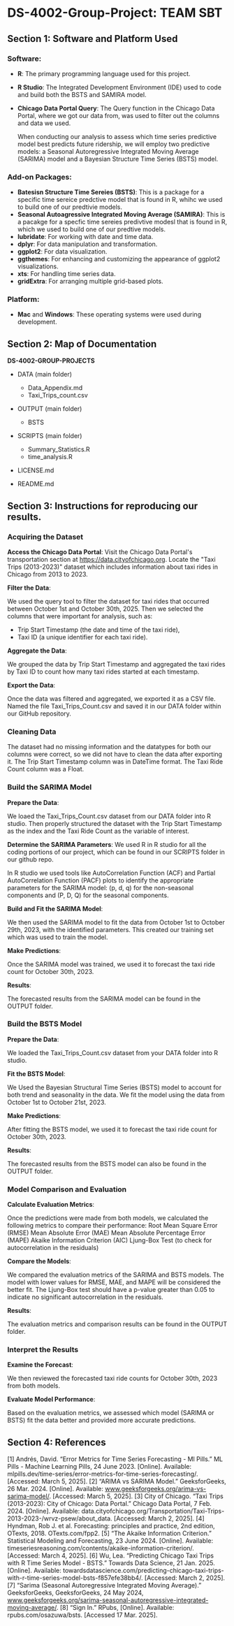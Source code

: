 # DS-4002-Group-Project: TEAM SBT


## Section 1: Software and Platform Used

### Software:
- **R**: The primary programming language used for this project.
- **R Studio**: The Integrated Development Environment (IDE) used to code and build both the BSTS and SAMIRA model.
- **Chicago Data Portal Query**: The Query function in the Chicago Data Portal, where we got our data from, was used to filter out the columns and data we used.

  When conducting our analysis to assess which time series predictive model best predicts future ridership, we will employ two predictive models: a Seasonal Autoregressive Integrated Moving Average (SARIMA) model and a Bayesian Structure Time Series (BSTS) model.
  
### Add-on Packages:
- **Batesisn Structure Time Sereies (BSTS)**: This is a package for a specific time sereice predctive model that is found in R, whihc we used to build one of our predtivie models.
- **Seasonal Autoagressive Integrated Moving Average (SAMIRA)**: This is a pacakge for a specfic time sereies predivtive modesl that is found in R, which we used to build one of our predtive models.
- **lubridate**: For working with date and time data. 
- **dplyr**: For data manipulation and transformation. 
- **ggplot2**: For data visualization. 
- **ggthemes**: For enhancing and customizing the appearance of ggplot2 visualizations.
- **xts**: For handling time series data. 
- **gridExtra**: For arranging multiple grid-based plots.

### Platform:
- **Mac** and **Windows**: These operating systems were used during development.



## Section 2: Map of Documentation

**DS-4002-GROUP-PROJECTS**
- DATA (main folder)
    - Data_Appendix.md
    - Taxi_Trips_count.csv

- OUTPUT (main folder)
    - BSTS
- SCRIPTS (main folder)
    - Summary_Statistics.R
    - time_analysis.R
- LICENSE.md
- README.md


## Section 3: Instructions for reproducing our results. 


 ### Acquiring the Dataset
 
**Access the Chicago Data Portal**:
Visit the Chicago Data Portal's transportation section at https://data.cityofchicago.org.
Locate the "Taxi Trips (2013-2023)" dataset which includes information about taxi rides in Chicago from 2013 to 2023.

**Filter the Data**:

We used the query tool to filter the dataset for taxi rides that occurred between October 1st and October 30th, 2025.
Then we selected the columns that were important for analysis, such as:
- Trip Start Timestamp (the date and time of the taxi ride),
- Taxi ID (a unique identifier for each taxi ride).
  
 **Aggregate the Data**:

We grouped the data by Trip Start Timestamp and aggregated the taxi rides by Taxi ID to count how many taxi rides started at each timestamp.

**Export the Data**:

Once the data was filtered and aggregated, we exported it as a CSV file. Named the file Taxi_Trips_Count.csv and saved it in our DATA folder within our GitHub repository.

### Cleaning Data

The dataset had no missing information and the datatypes for both our columns were correct, so we did not have to clean the data after exporting it. The Trip Start Timestamp column was in DateTime format. The Taxi Ride Count column was a Float. 

### Build the SARIMA Model

**Prepare the Data**:

We loaed the Taxi_Trips_Count.csv dataset from our DATA folder into R studio. 
Then properly structured the dataset with the Trip Start Timestamp as the index and the Taxi Ride Count as the variable of interest.

**Determine the SARIMA Parameters**:
We used R in R studio for all the coding portions of our project, which can be found in our SCRIPTS folder in our github repo.

In R studio we used tools like AutoCorrelation Function (ACF) and Partial AutoCorrelation Function (PACF) plots to identify the appropriate parameters for the SARIMA model: (p, d, q) for the non-seasonal components and (P, D, Q) for the seasonal components.

**Build and Fit the SARIMA Model**:

We then used the SARIMA model to fit the data from October 1st to October 29th, 2023, with the identified parameters. This created our training set which was used to train the model.

**Make Predictions**:

Once the SARIMA model was trained, we used it to forecast the taxi ride count for October 30th, 2023.

**Results**:

The forecasted results from the SARIMA model can be found in the OUTPUT folder.

###  Build the BSTS Model

**Prepare the Data**:

We loaded the Taxi_Trips_Count.csv dataset from your DATA folder into R studio. 

**Fit the BSTS Model**:

We Used the Bayesian Structural Time Series (BSTS) model to account for both trend and seasonality in the data. We fit the model using the data from October 1st to October 21st, 2023.

**Make Predictions**:

After fitting the BSTS model, we used it to forecast the taxi ride count for October 30th, 2023.

**Results**:

The forecasted results from the BSTS model can also be found in the OUTPUT folder.

### Model Comparison and Evaluation

**Calculate Evaluation Metrics**:

Once the predictions were made from both models, we calculated the following metrics to compare their performance:
Root Mean Square Error (RMSE)
Mean Absolute Error (MAE)
Mean Absolute Percentage Error (MAPE)
Akaike Information Criterion (AIC)
Ljung-Box Test (to check for autocorrelation in the residuals)

**Compare the Models**:

We compared the evaluation metrics of the SARIMA and BSTS models. The model with lower values for RMSE, MAE, and MAPE will be considered the better fit.
The Ljung-Box test should have a p-value greater than 0.05 to indicate no significant autocorrelation in the residuals.

**Results**:

The evaluation metrics and comparison results can be found in the OUTPUT folder.

### Interpret the Results

**Examine the Forecast**:

We then reviewed the forecasted taxi ride counts for October 30th, 2023 from both models.

**Evaluate Model Performance**:

Based on the evaluation metrics, we assessed which model (SARIMA or BSTS) fit the data better and provided more accurate predictions.

## Section 4: References

[1] Andrés, David. “Error Metrics for Time Series Forecasting - Ml Pills.” ML Pills - Machine Learning Pills, 24 June 2023. [Online]. Available: mlpills.dev/time-series/error-metrics-for-time-series-forecasting/. [Accessed: March 5, 2025].
[2] “ARIMA vs SARIMA Model.” GeeksforGeeks, 26 Mar. 2024. [Online]. Available: www.geeksforgeeks.org/arima-vs-sarima-model/. [Accessed: March 5, 2025].
[3] City of Chicago. “Taxi Trips (2013-2023): City of Chicago: Data Portal.” Chicago Data Portal, 7 Feb. 2024. [Online]. Available: data.cityofchicago.org/Transportation/Taxi-Trips-2013-2023-/wrvz-psew/about_data. [Accessed: March 2, 2025].
[4]  Hyndman, Rob J. et al. Forecasting: principles and practice, 2nd edition, OTexts, 2018. OTexts.com/fpp2.
[5] “The Akaike Information Criterion.” Statistical Modeling and Forecasting, 23 June 2024. [Online]. Available: timeseriesreasoning.com/contents/akaike-information-criterion/. [Accessed: March 4, 2025].
[6] Wu, Lea. “Predicting Chicago Taxi Trips with R Time Series Model - BSTS.” Towards Data Science, 21 Jan. 2025. [Online]. Available: towardsdatascience.com/predicting-chicago-taxi-trips-with-r-time-series-model-bsts-f857efe38bb4/. [Accessed: March 2, 2025].
[7] “Sarima (Seasonal Autoregressive Integrated Moving Average).” GeeksforGeeks, GeeksforGeeks, 24 May 2024, www.geeksforgeeks.org/sarima-seasonal-autoregressive-integrated-moving-average/. 
[8] “Sign In.” RPubs, [Online]. Available: rpubs.com/osazuwa/bsts. [Accessed 17 Mar. 2025]. 

 
